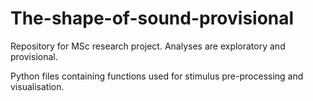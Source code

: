 # The-shape-of-sound-provisional
Repository for MSc research project. Analyses are exploratory and provisional. 

Python files containing functions used for stimulus pre-processing and visualisation. 
